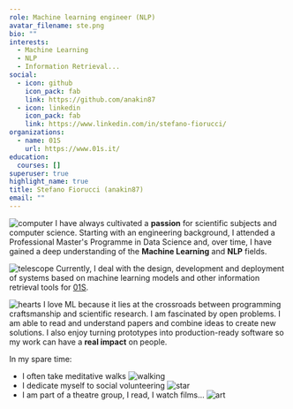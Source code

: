 ```yaml
---
role: Machine learning engineer (NLP)
avatar_filename: ste.png
bio: ""
interests:
  - Machine Learning
  - NLP
  - Information Retrieval...
social:
  - icon: github
    icon_pack: fab
    link: https://github.com/anakin87
  - icon: linkedin
    icon_pack: fab
    link: https://www.linkedin.com/in/stefano-fiorucci/
organizations:
  - name: 01S
    url: https://www.01s.it/
education:
  courses: []
superuser: true
highlight_name: true
title: Stefano Fiorucci (anakin87)
email: ""
---
```



![computer](https://github.githubassets.com/images/icons/emoji/unicode/1f4bb.png) I have always cultivated a **passion** for scientific subjects and computer science. Starting with an engineering background, I attended a Professional Master's Programme in Data Science and, over time, I have gained a deep understanding of the **Machine Learning** and **NLP** fields.

![telescope](https://github.githubassets.com/images/icons/emoji/unicode/1f52d.png) Currently, I deal with the design, development and deployment of systems based on machine learning models and other information retrieval tools for [01S](https://www.01s.it/).

![hearts](https://github.githubassets.com/images/icons/emoji/unicode/2665.png) I love ML because it lies at the crossroads between programming craftsmanship and scientific research. I am fascinated by open problems. I am able to read and understand papers and combine ideas to create new solutions. I also enjoy turning prototypes into production-ready software so my work can have a **real impact** on people.

In my spare time:

* I often take meditative walks ![walking](https://github.githubassets.com/images/icons/emoji/unicode/1f6b6.png)
* I dedicate myself to social volunteering ![star](https://github.githubassets.com/images/icons/emoji/unicode/2b50.png)
* I am part of a theatre group, I read, I watch films... ![art](https://github.githubassets.com/images/icons/emoji/unicode/1f3a8.png)
